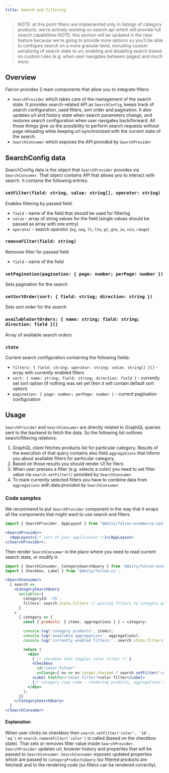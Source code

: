 ```yaml
---
title: Search and filtering
---
```


> NOTE: at this point filters are implemented only in listings of category products, we're actively working on search api which will provide full search capabilities
> NOTE: this section will be updated in the near feature because we're going to provide more options so you'll be able to configure search on a more granular level, including custom serializing of search state to url, enabling and disabling search based on custom rules (e.g. when user navigates between pages) and much more.

## Overview

Falcon provides 2 main components that allow you to integrate filters:

- `SearchProvider` which takes care of the management of the search state. It provides search-related API as `SearchConfig`, keeps track of search configuration, used filters, sort order and pagination. It also updates url and history state when search parameters change, and restores search configuration when user navigates back/forward. All those things give us the possibility to perform search requests without page reloading while keeping url synchronized with the current state of the search.
- `SearchConsumer` which exposes the API provided by `SearchProvider`

## SearchConfig data

SearchConfig data is the object that `SearchProvider` provides via `SearchConsumer`. That object contains API that allows you to interact with search. It contains the following entries:

### `setFilter(field: string, value: string[], operator: string)`

Enables filtering by passed field.

- `field` - name of the field that should be used for filtering
- `value` - array of string values for the field (single values should be passed as array with one entry)
- `operator` - search operator (`eq`, `neq`, `lt`, `lte`, `gt`, `gte`, `in`, `nin`, `range`)

### `removeFilter(field: string)`

Removes filter for passed field

- `field` - name of the field

### `setPagination(pagination: { page: number; perPage: number })`

Sets pagination for the search

### `setSortOrder(sort: { field: string; direction: string })`

Sets sort order for the search

### `availableSortOrders: { name: string; field: string; direction: field }[]`

Array of available search orders

### `state`

Current search configuration containing the following fields:

- `filters: { field: string; operator: string; value: string[] }[]` - array with currently enabled filters
- `sort: { name: string; field: string; direction: field }` - currently set sort option (if nothing was set yet then it will contain default sort option)
- `pagination: { page: number; perPage: number }` - current pagination configuration

## Usage

`SearchProvider` and `SearchConsumer` are directly related to GraphQL queries sent to the backend to fetch the data. So the following list outlines search/filtering relations:

1. GraphQL client fetches products list for particular category. Results of the execution of that query contains also field `aggregations` that inform you about available filters for particular category.
2. Based on those results you should render UI for filers
3. When user presses a filter (e.g. selects a color) you need to set filter value via `search.setFilter()` provided by `SearchConsumer`
4. To mark currently selected filters you have to combine data from `aggregations` with data provided by `SearchConsumer`

### Code samples

We recommend to put `SearchProvider` component in the way that it wraps all the components that might want to use search and filters.

```jsx
import { SearchProvider, AppLayout } from "@deity/falcon-ecommerce-uikit";

<SearchProvider>
  <AppLayout>{/* rest of your application */}</AppLayout>
</SearchProvider>;
```

Then render `SearchConsumer` in the place where you need to read current search state, or modify it:

```jsx
import { SearchConsumer, CategorySearchQuery } from '@deity/falcon-ecommerce-uikit';
import { Checkbox, Label } from '@deity/falcon-ui';

<SearchConsumer>
  { search =>
    <CategorySearchQuery
      variables={
        categoryId: '25',
        filters: search.state.filters // passing filters to category query
      }
    >
      { category => {
        const { products: { items, aggregations } } = category;

        console.log('category products', items);
        console.log('available aggregations', aggregations);
        console.log('currently enabled filters:', search.state.filters);

        return (
          <div>
            { /* checkbox that toggles color filter */ }
            <Checkbox
              id="color-filter"
              onChange={ ev => ev.target.checked ? search.setFilter('color', '10', 'eq') : search.removeFilter('color') } />
            <Label htmlFor="color-filter">color filter</Label>
            {/* category view code - rendering products, aggregations etc */}
          </div>
        );
      }}
    </CategorySearchQuery>
  }
</SearchConsumer>
```

#### Explanation

When user clicks on checkbox then `search.setFilter('color', '10', 'eq')` or `search.removeFilter('color')` is called (based on the checkbox state). That sets or removes filter value inside `SearchProvider`. `SearchProvider` updates url, browser history and properties that will be passed to `SearchConsumer`. `SearchConsumer` exposes updated properties which are passed to `CategoryProductsQuery` (so filtered products are fetched) and to the rendering code (so filters can be rendered correctly).
